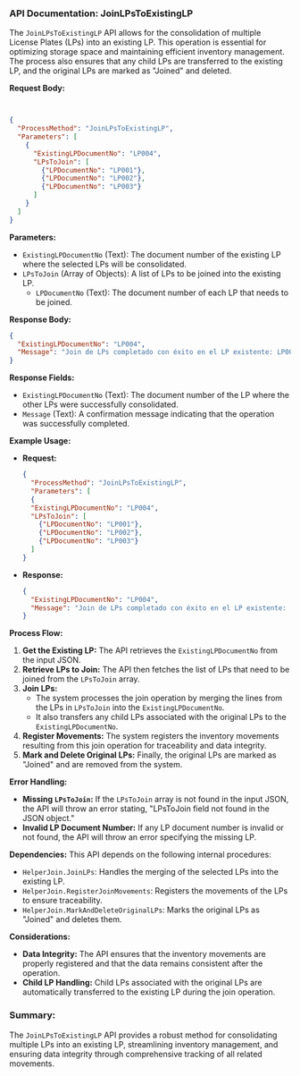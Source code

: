 ### API Documentation: JoinLPsToExistingLP

The `JoinLPsToExistingLP` API allows for the consolidation of multiple License Plates (LPs) into an existing LP. This operation is essential for optimizing storage space and maintaining efficient inventory management. The process also ensures that any child LPs are transferred to the existing LP, and the original LPs are marked as "Joined" and deleted.

**Request Body:**
```json


{
  "ProcessMethod": "JoinLPsToExistingLP",
  "Parameters": [
    {
      "ExistingLPDocumentNo": "LP004",
      "LPsToJoin": [
        {"LPDocumentNo": "LP001"},
        {"LPDocumentNo": "LP002"},
        {"LPDocumentNo": "LP003"}
      ]
    }
  ]
}
```

**Parameters:**

- `ExistingLPDocumentNo` (Text): The document number of the existing LP where the selected LPs will be consolidated.
- `LPsToJoin` (Array of Objects): A list of LPs to be joined into the existing LP.
  - `LPDocumentNo` (Text): The document number of each LP that needs to be joined.

**Response Body:**
```json
{
  "ExistingLPDocumentNo": "LP004",
  "Message": "Join de LPs completado con éxito en el LP existente: LP004"
}
```

**Response Fields:**

- `ExistingLPDocumentNo` (Text): The document number of the LP where the other LPs were successfully consolidated.
- `Message` (Text): A confirmation message indicating that the operation was successfully completed.

**Example Usage:**

- **Request:**
    ```json
    { 
      "ProcessMethod": "JoinLPsToExistingLP",
      "Parameters": [
      {
      "ExistingLPDocumentNo": "LP004",
      "LPsToJoin": [
        {"LPDocumentNo": "LP001"},
        {"LPDocumentNo": "LP002"},
        {"LPDocumentNo": "LP003"}
      ]
    }
    ```

- **Response:**
    ```json
    {
      "ExistingLPDocumentNo": "LP004",
      "Message": "Join de LPs completado con éxito en el LP existente: LP004"
    }
    ```

**Process Flow:**

1. **Get the Existing LP:** The API retrieves the `ExistingLPDocumentNo` from the input JSON.
2. **Retrieve LPs to Join:** The API then fetches the list of LPs that need to be joined from the `LPsToJoin` array.
3. **Join LPs:** 
   - The system processes the join operation by merging the lines from the LPs in `LPsToJoin` into the `ExistingLPDocumentNo`.
   - It also transfers any child LPs associated with the original LPs to the `ExistingLPDocumentNo`.
4. **Register Movements:** The system registers the inventory movements resulting from this join operation for traceability and data integrity.
5. **Mark and Delete Original LPs:** Finally, the original LPs are marked as "Joined" and are removed from the system.

**Error Handling:**

- **Missing `LPsToJoin`:** If the `LPsToJoin` array is not found in the input JSON, the API will throw an error stating, "LPsToJoin field not found in the JSON object."
- **Invalid LP Document Number:** If any LP document number is invalid or not found, the API will throw an error specifying the missing LP.

**Dependencies:**
This API depends on the following internal procedures:
- `HelperJoin.JoinLPs`: Handles the merging of the selected LPs into the existing LP.
- `HelperJoin.RegisterJoinMovements`: Registers the movements of the LPs to ensure traceability.
- `HelperJoin.MarkAndDeleteOriginalLPs`: Marks the original LPs as "Joined" and deletes them.

**Considerations:**

- **Data Integrity:** The API ensures that the inventory movements are properly registered and that the data remains consistent after the operation.
- **Child LP Handling:** Child LPs associated with the original LPs are automatically transferred to the existing LP during the join operation.

### Summary:
The `JoinLPsToExistingLP` API provides a robust method for consolidating multiple LPs into an existing LP, streamlining inventory management, and ensuring data integrity through comprehensive tracking of all related movements.